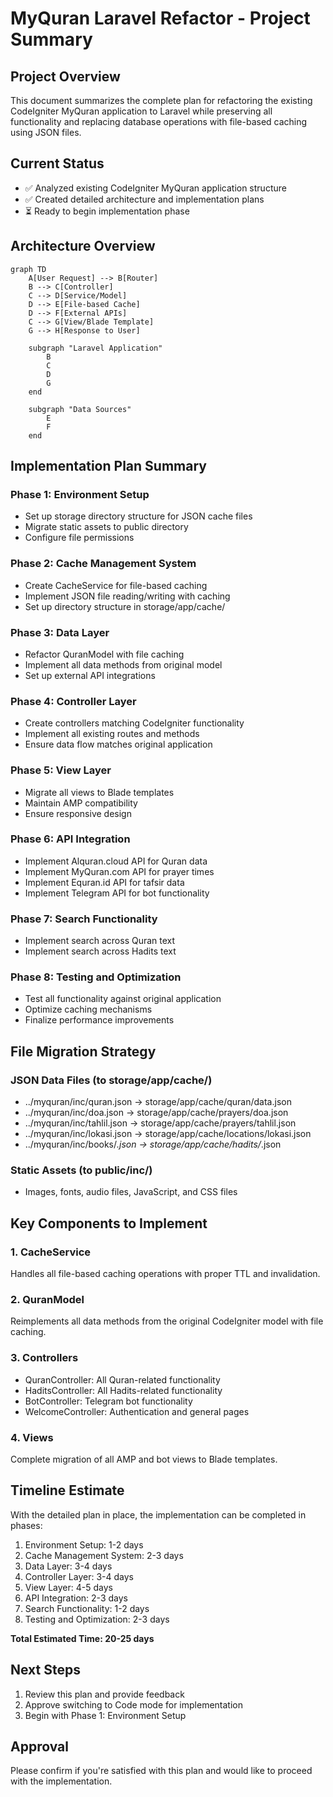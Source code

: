 # MyQuran Laravel Refactor - Project Summary

## Project Overview
This document summarizes the complete plan for refactoring the existing CodeIgniter MyQuran application to Laravel while preserving all functionality and replacing database operations with file-based caching using JSON files.

## Current Status
- ✅ Analyzed existing CodeIgniter MyQuran application structure
- ✅ Created detailed architecture and implementation plans
- ⏳ Ready to begin implementation phase

## Architecture Overview

```mermaid
graph TD
    A[User Request] --> B[Router]
    B --> C[Controller]
    C --> D[Service/Model]
    D --> E[File-based Cache]
    D --> F[External APIs]
    C --> G[View/Blade Template]
    G --> H[Response to User]

    subgraph "Laravel Application"
        B
        C
        D
        G
    end

    subgraph "Data Sources"
        E
        F
    end
```

## Implementation Plan Summary

### Phase 1: Environment Setup
- Set up storage directory structure for JSON cache files
- Migrate static assets to public directory
- Configure file permissions

### Phase 2: Cache Management System
- Create CacheService for file-based caching
- Implement JSON file reading/writing with caching
- Set up directory structure in storage/app/cache/

### Phase 3: Data Layer
- Refactor QuranModel with file caching
- Implement all data methods from original model
- Set up external API integrations

### Phase 4: Controller Layer
- Create controllers matching CodeIgniter functionality
- Implement all existing routes and methods
- Ensure data flow matches original application

### Phase 5: View Layer
- Migrate all views to Blade templates
- Maintain AMP compatibility
- Ensure responsive design

### Phase 6: API Integration
- Implement Alquran.cloud API for Quran data
- Implement MyQuran.com API for prayer times
- Implement Equran.id API for tafsir data
- Implement Telegram API for bot functionality

### Phase 7: Search Functionality
- Implement search across Quran text
- Implement search across Hadits text

### Phase 8: Testing and Optimization
- Test all functionality against original application
- Optimize caching mechanisms
- Finalize performance improvements

## File Migration Strategy

### JSON Data Files (to storage/app/cache/)
- ../myquran/inc/quran.json → storage/app/cache/quran/data.json
- ../myquran/inc/doa.json → storage/app/cache/prayers/doa.json
- ../myquran/inc/tahlil.json → storage/app/cache/prayers/tahlil.json
- ../myquran/inc/lokasi.json → storage/app/cache/locations/lokasi.json
- ../myquran/inc/books/*.json → storage/app/cache/hadits/*.json

### Static Assets (to public/inc/)
- Images, fonts, audio files, JavaScript, and CSS files

## Key Components to Implement

### 1. CacheService
Handles all file-based caching operations with proper TTL and invalidation.

### 2. QuranModel
Reimplements all data methods from the original CodeIgniter model with file caching.

### 3. Controllers
- QuranController: All Quran-related functionality
- HaditsController: All Hadits-related functionality
- BotController: Telegram bot functionality
- WelcomeController: Authentication and general pages

### 4. Views
Complete migration of all AMP and bot views to Blade templates.

## Timeline Estimate
With the detailed plan in place, the implementation can be completed in phases:

1. Environment Setup: 1-2 days
2. Cache Management System: 2-3 days
3. Data Layer: 3-4 days
4. Controller Layer: 3-4 days
5. View Layer: 4-5 days
6. API Integration: 2-3 days
7. Search Functionality: 1-2 days
8. Testing and Optimization: 2-3 days

**Total Estimated Time: 20-25 days**

## Next Steps
1. Review this plan and provide feedback
2. Approve switching to Code mode for implementation
3. Begin with Phase 1: Environment Setup

## Approval
Please confirm if you're satisfied with this plan and would like to proceed with the implementation.